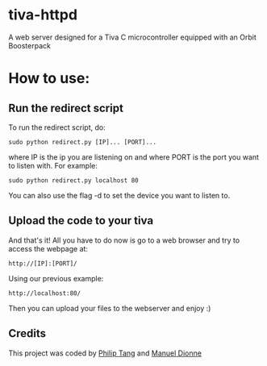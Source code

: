 # tiva-httpd
A web server designed for a Tiva C microcontroller equipped with an Orbit Boosterpack


# How to use:
## Run the redirect script
To run the redirect script, do:

`sudo python redirect.py [IP]... [PORT]...`

where IP is the ip you are listening on and where PORT is the port you want to listen with. For example:

`sudo python redirect.py localhost 80`

You can also use the flag -d to set the device you want to listen to.


## Upload the code to your tiva
And that's it! All you have to do now is go to a web browser and try to access the webpage at:

`http://[IP]:[PORT]/`

Using our previous example:

`http://localhost:80/`

Then you can upload your files to the webserver and enjoy :)


## Credits
This project was coded by [Philip Tang](https://twitter.com/philipwutang) and [Manuel Dionne](https://twitter.com/AideTechBot)
